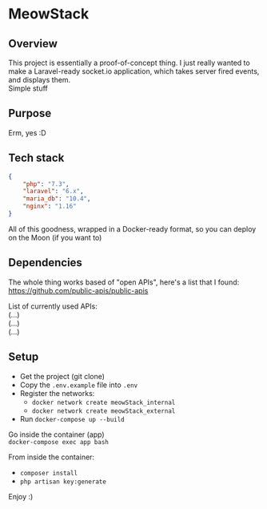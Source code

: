 # MeowStack

## Overview
This project is essentially a proof-of-concept thing.
I just really wanted to make a Laravel-ready socket.io application,
which takes server fired events, and displays them.
<br>
Simple stuff

## Purpose 
Erm, yes :D 

## Tech stack
```json
{
    "php": "7.3",
    "laravel": "6.x",
    "maria_db": "10.4",
    "nginx": "1.16"
}
```
All of this goodness, wrapped in a Docker-ready format, so you can 
deploy on the Moon (if you want to)

## Dependencies
The whole thing works based of "open APIs", here's a list that 
I found: https://github.com/public-apis/public-apis

List of currently used APIs:
<br>
(...)
<br>
(...)
<br>
(...)

## Setup
* Get the project (git clone)
* Copy the `.env.example` file into `.env`
* Register the networks:
    * `docker network create meowStack_internal`
    * `docker network create meowStack_external`
* Run `docker-compose up --build`

Go inside the container (app) <br>
`docker-compose exec app bash`

From inside the container:
* `composer install`
* `php artisan key:generate`


Enjoy :)